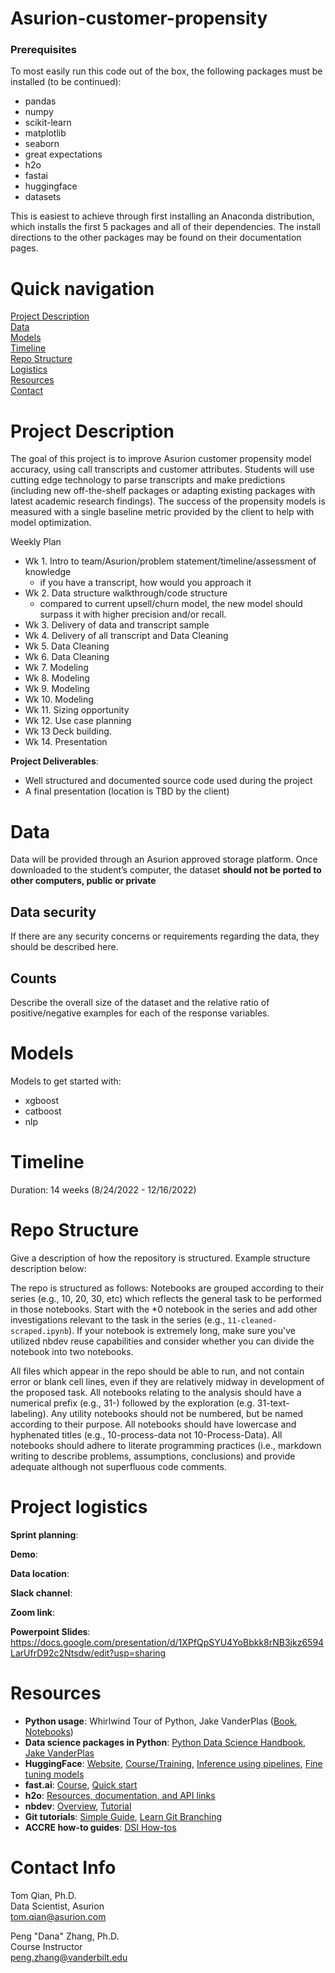 # Asurion-customer-propensity
### Prerequisites
To most easily run this code out of the box, the following packages must be installed (to be continued):
* pandas
* numpy
* scikit-learn
* matplotlib
* seaborn
* great expectations
* h2o
* fastai
* huggingface
* datasets

This is easiest to achieve through first installing an Anaconda distribution, which installs the first 5 packages and all of their dependencies.  The install directions to the other packages may be found on their documentation pages.

# Quick navigation
[Project Description](#project-description)  
[Data](#data)  
[Models](#models)  
[Timeline](#timeline)  
[Repo Structure](#repo-structure)  
[Logistics](#project-logistics)  
[Resources](#resources)  
[Contact](#contact-info)

# Project Description
The goal of this project is to improve Asurion customer propensity model accuracy, using call transcripts and customer attributes. Students will use cutting edge technology to parse transcripts and make predictions (including new off-the-shelf packages or adapting existing packages with latest academic research findings). The success of the propensity models is measured with a single baseline metric provided by the client to help with model optimization. 

Weekly Plan
- Wk 1. Intro to team/Asurion/problem statement/timeline/assessment of knowledge
  - if you have a transcript, how would you approach it
- Wk 2. Data structure walkthrough/code structure
  - compared to current upsell/churn model, the new model should surpass it with higher precision and/or recall.
- Wk 3. Delivery of data and transcript sample
- Wk 4. Delivery of all transcript and Data Cleaning
- Wk 5. Data Cleaning
- Wk 6. Data Cleaning
- Wk 7. Modeling
- Wk 8. Modeling
- Wk 9. Modeling
- Wk 10. Modeling
- Wk 11. Sizing opportunity
- Wk 12. Use case planning
- Wk 13 Deck building.
- Wk 14. Presentation


**Project Deliverables**: 
- Well structured and documented source code used during the project
- A final presentation (location is TBD by the client)

# Data
Data will be provided through an Asurion approved storage platform. Once downloaded to the student’s computer, the dataset **should not be ported to other computers, public or private**


## Data security

If there are any security concerns or requirements regarding the data, they should be described here.

## Counts

Describe the overall size of the dataset and the relative ratio of positive/negative examples for each of the response variables.

# Models
Models to get started with:
- xgboost
- catboost
- nlp

# Timeline
Duration: 14 weeks (8/24/2022 - 12/16/2022)

# Repo Structure 

Give a description of how the repository is structured. Example structure description below:

The repo is structured as follows: Notebooks are grouped according to their series (e.g., 10, 20, 30, etc) which reflects the general task to be performed in those notebooks.  Start with the *0 notebook in the series and add other investigations relevant to the task in the series (e.g., `11-cleaned-scraped.ipynb`).  If your notebook is extremely long, make sure you've utilized nbdev reuse capabilities and consider whether you can divide the notebook into two notebooks.

All files which appear in the repo should be able to run, and not contain error or blank cell lines, even if they are relatively midway in development of the proposed task. All notebooks relating to the analysis should have a numerical prefix (e.g., 31-) followed by the exploration (e.g. 31-text-labeling). Any utility notebooks should not be numbered, but be named according to their purpose. All notebooks should have lowercase and hyphenated titles (e.g., 10-process-data not 10-Process-Data). All notebooks should adhere to literate programming practices (i.e., markdown writing to describe problems, assumptions, conclusions) and provide adequate although not superfluous code comments.

# Project logistics

**Sprint planning**: 

**Demo**: 

**Data location**:  

**Slack channel**:  

**Zoom link**: 

**Powerpoint Slides**: https://docs.google.com/presentation/d/1XPfQpSYU4YoBbkk8rNB3jkz6594LarUfrD92c2Ntsdw/edit?usp=sharing

# Resources 
* **Python usage**: Whirlwind Tour of Python, Jake VanderPlas ([Book](https://learning.oreilly.com/library/view/a-whirlwind-tour/9781492037859/), [Notebooks](https://github.com/jakevdp/WhirlwindTourOfPython))
* **Data science packages in Python**: [Python Data Science Handbook, Jake VanderPlas](https://jakevdp.github.io/PythonDataScienceHandbook/) 
* **HuggingFace**: [Website](https://huggingface.co/transformers/index.html), [Course/Training](https://huggingface.co/course/chapter1), [Inference using pipelines](https://huggingface.co/transformers/task_summary.html), [Fine tuning models](https://huggingface.co/transformers/training.html)
* **fast.ai**: [Course](https://course.fast.ai/), [Quick start](https://docs.fast.ai/quick_start.html)
* **h2o**: [Resources, documentation, and API links](https://docs.h2o.ai/#h2o)
* **nbdev**: [Overview](https://nbdev.fast.ai/), [Tutorial](https://nbdev.fast.ai/tutorial.html)
* **Git tutorials**: [Simple Guide](https://rogerdudler.github.io/git-guide/), [Learn Git Branching](https://learngitbranching.js.org/?locale=en_US)
* **ACCRE how-to guides**: [DSI How-tos](https://github.com/vanderbilt-data-science/how-tos)  

# Contact Info

Tom Qian, Ph.D.<br />
Data Scientist, Asurion <br />
tom.qian@asurion.com

Peng "Dana" Zhang, Ph.D.<br />
Course Instructor<br />
peng.zhang@vanderbilt.edu
